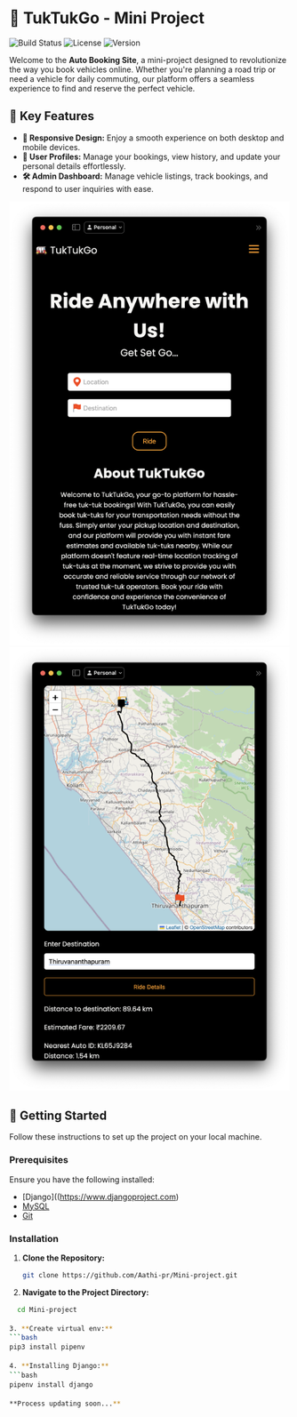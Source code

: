 # 🚗 TukTukGo - Mini Project

![Build Status](https://img.shields.io/badge/build-passing-brightgreen) ![License](https://img.shields.io/badge/license-MIT-blue) ![Version](https://img.shields.io/badge/version-1.0.0-blue)

Welcome to the **Auto Booking Site**, a mini-project designed to revolutionize the way you book vehicles online. Whether you're planning a road trip or need a vehicle for daily commuting, our platform offers a seamless experience to find and reserve the perfect vehicle.

## 🌟 Key Features

- **📱 Responsive Design:** Enjoy a smooth experience on both desktop and mobile devices.
- **👤 User Profiles:** Manage your bookings, view history, and update your personal details effortlessly.
- **🛠️ Admin Dashboard:** Manage vehicle listings, track bookings, and respond to user inquiries with ease.

![Screenshot](home.png)
![Screenshot](map-page.png)

## 🚀 Getting Started

Follow these instructions to set up the project on your local machine.

### Prerequisites

Ensure you have the following installed:

- [Django]((https://www.djangoproject.com) 
- [MySQL](https://www.mysql.com)
- [Git](https://git-scm.com/)

### Installation

1. **Clone the Repository:**
   ```bash
   git clone https://github.com/Aathi-pr/Mini-project.git

2. **Navigate to the Project Directory:**
 ```bash
   cd Mini-project

3. **Create virtual env:**
```bash
pip3 install pipenv

4. **Installing Django:**
```bash
pipenv install django

**Process updating soon...**



